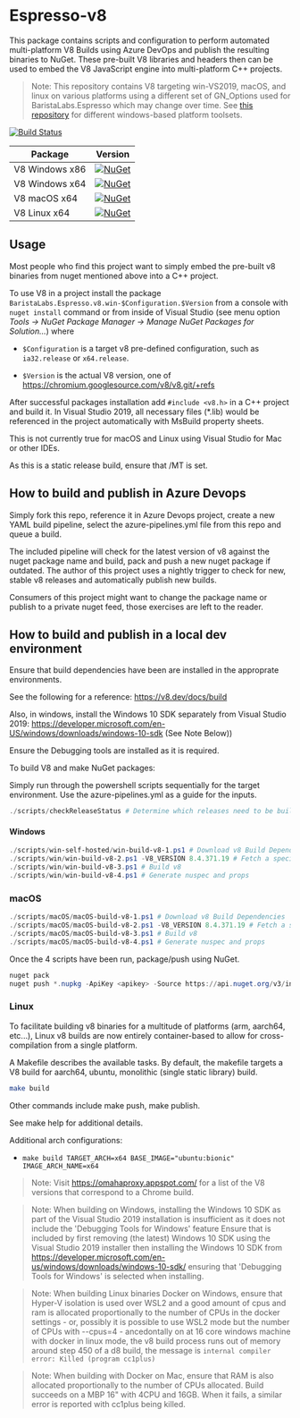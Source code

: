 # Espresso-v8

This package contains scripts and configuration to perform automated multi-platform V8 Builds using Azure DevOps and publish the resulting binaries to NuGet. These pre-built V8 libraries and headers then can be used to embed the V8 JavaScript engine into multi-platform C++ projects.

> Note: This repository contains V8 targeting win-VS2019, macOS, and linux on various platforms using a different set of GN_Options used for BaristaLabs.Espresso which may change over time. See [this repository](https://github.com/pmed/v8-nuget) for different windows-based platform toolsets.

[![Build Status](https://dev.azure.com/baristalabs/Espresso-v8/_apis/build/status/Espresso-v8-CI?branchName=master)](https://dev.azure.com/baristalabs/Espresso-v8/_build/latest?definitionId=3&branchName=master)

| Package                     | Version
|-----------------------------|----------------------------------------------------------------------------------------------------------------------|
|V8 Windows x86|[![NuGet](https://img.shields.io/nuget/v/BaristaLabs.Espresso.v8-monolith.win.ia32.release.svg)](https://www.nuget.org/packages/BaristaLabs.Espresso.v8-monolith.win.ia32.release/)|
|V8 Windows x64|[![NuGet](https://img.shields.io/nuget/v/BaristaLabs.Espresso.v8-monolith.win.x64.release.svg)](https://www.nuget.org/packages/BaristaLabs.Espresso.v8-monolith.win.x64.release/)|
|V8 macOS x64|[![NuGet](https://img.shields.io/nuget/v/BaristaLabs.Espresso.v8-monolith.macOS.x64.release.svg)](https://www.nuget.org/packages/BaristaLabs.Espresso.v8-monolith.macOS.x64.release/)|
|V8 Linux x64|[![NuGet](https://img.shields.io/nuget/v/BaristaLabs.Espresso.v8-monolith.linux.x64.release.svg)](https://www.nuget.org/packages/BaristaLabs.Espresso.v8-monolith.linux.x64.release/)|

## Usage

Most people who find this project want to simply embed the pre-built v8 binaries from nuget mentioned above into a C++ project.

To use V8 in a project install the package `BaristaLabs.Espresso.v8.win-$Configuration.$Version`
from a console with `nuget install` command or from inside of Visual Studio
(see menu option *Tools -> NuGet Package Manager -> Manage NuGet Packages for Solution...*)
where

  * `$Configuration` is a target v8 pre-defined configuration, such as `ia32.release` or `x64.release`.

  * `$Version` is the actual V8 version, one of https://chromium.googlesource.com/v8/v8.git/+refs

After successful packages installation add `#include <v8.h>` in a C++ project
and build it. In Visual Studio 2019, all necessary files (*.lib) would be referenced
in the project automatically with MsBuild property sheets.

This is not currently true for macOS and Linux using Visual Studio for Mac or other IDEs.

As this is a static release build, ensure that /MT is set.

## How to build and publish in Azure Devops

Simply fork this repo, reference it in Azure Devops project, create a new YAML build pipeline, select the azure-pipelines.yml file from this repo and queue a build.

The included pipeline will check for the latest version of v8 against the nuget package name and build, pack and push a new nuget package if outdated. The author of this project uses a nightly trigger to check for new, stable v8 releases and automatically publish new builds.

Consumers of this project might want to change the package name or publish to a private nuget feed, those exercises are left to the reader.

## How to build and publish in a local dev environment

Ensure that build dependencies have been are installed in the approprate environments.

See the following for a reference: https://v8.dev/docs/build

Also, in windows, install the Windows 10 SDK separately from Visual Studio 2019: https://developer.microsoft.com/en-US/windows/downloads/windows-10-sdk (See Note Below))
   
Ensure the Debugging tools are installed as it is required.

To build V8 and make NuGet packages:

Simply run through the powershell scripts sequentially for the target environment.
Use the azure-pipelines.yml as a guide for the inputs.

``` Powershell
./scripts/checkReleaseStatus # Determine which releases need to be built.
```

#### Windows

``` Powershell
./scripts/win-self-hosted/win-build-v8-1.ps1 # Download v8 Build Dependencies
./scripts/win/win-build-v8-2.ps1 -V8_VERSION 8.4.371.19 # Fetch a specific v8 version from source
./scripts/win/win-build-v8-3.ps1 # Build v8
./scripts/win/win-build-v8-4.ps1 # Generate nuspec and props
```
### macOS
``` Powershell
./scripts/macOS/macOS-build-v8-1.ps1 # Download v8 Build Dependencies
./scripts/macOS/macOS-build-v8-2.ps1 -V8_VERSION 8.4.371.19 # Fetch a specific v8 version from source
./scripts/macOS/macOS-build-v8-3.ps1 # Build v8
./scripts/macOS/macOS-build-v8-4.ps1 # Generate nuspec and props
```
Once the 4 scripts have been run, package/push using NuGet.

``` Powershell
nuget pack
nuget push *.nupkg -ApiKey <apikey> -Source https://api.nuget.org/v3/index.json
```
### Linux

To facilitate building v8 binaries for a multitude of platforms (arm, aarch64, etc...), Linux v8 builds are now entirely container-based to allow for cross-compilation from a single platform.

A Makefile describes the available tasks. By default, the makefile targets a V8 build for aarch64, ubuntu, monolithic (single static library) build.

``` sh
make build
```

Other commands include make push, make publish.

See make help for additional details.

Additional arch configurations:

 - ```make build TARGET_ARCH=x64 BASE_IMAGE="ubuntu:bionic" IMAGE_ARCH_NAME=x64```


> Note: Visit https://omahaproxy.appspot.com/ for a list of the V8 versions that correspond to a Chrome build.


> Note: When building on Windows, installing the Windows 10 SDK as part of the Visual Studio 2019 installation is insufficient as it does not include the 'Debugging Tools for Windows' feature
> Ensure that is included by first removing (the latest) Windows 10 SDK using the Visual Studio 2019 installer then installing the Windows 10 SDK from https://developer.microsoft.com/en-us/windows/downloads/windows-10-sdk/ ensuring that 'Debugging Tools for Windows' is selected when installing.

> Note: When building Linux binaries Docker on Windows, ensure that Hyper-V isolation is used over WSL2 and a good amount of cpus and ram is allocated proportionally to the number of CPUs in the docker settings - or, possibly it is possible to use WSL2 mode but the number of CPUs with --cpus=4 - ancedontally on at 16 core windows machine with docker in linux mode, the v8 build process runs out of memory around step 450 of a d8 build, the message is ```internal compiler error: Killed (program cc1plus)```

> Note: When building with Docker on Mac, ensure that RAM is also allocated proportionally to the number of CPUs allocated. Build succeeds on a MBP 16" with 4CPU and 16GB. When it fails, a similar error is reported with cc1plus being killed.